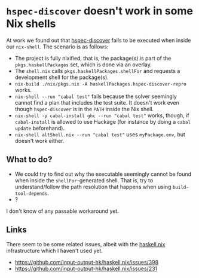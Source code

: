 # `hspec-discover` doesn't work in some Nix shells

At work we found out that
[hspec-discover](http://hspec.github.io/hspec-discover.html) fails to
be executed when inside our `nix-shell`. The scenario is as follows:

- The project is fully nixified, that is, the package(s) is part of
  the `pkgs.haskellPackages` set, which is done via an overlay.
- The `shell.nix` calls `pkgs.haskellPackages.shellFor` and requests a
  development shell for the package(s).
- `nix-build ./nix/pkgs.nix -A haskellPackages.hspec-discover-repro`
  works.
- `nix-shell --run "cabal test"` fails because the solver seemingly
  cannot find a plan that includes the test suite. It doesn't work
  even though `hspec-discover` is in the `PATH` inside the Nix shell.
- `nix-shell -p cabal-install ghc --run "cabal test"` works, though,
  if `cabal-install` is allowed to use Hackage (for instance by doing
  a `cabal update` beforehand).
- `nix-shell altShell.nix --run "cabal test"` uses `myPackage.env`,
  but doesn't work either.

## What to do?

- We could try to find out why the executable seemingly cannot be
  found when inside the `shellFor`-generated shell. That is, try to
  understand/follow the path resolution that happens when using
  `build-tool-depends`.
- ?

I don't know of any passable workaround yet.

## Links

There seem to be some related issues, albeit with the
[haskell.nix](https://github.com/input-output-hk/haskell.nix)
infrastructure which I haven't used yet.

- https://github.com/input-output-hk/haskell.nix/issues/398
- https://github.com/input-output-hk/haskell.nix/issues/231
